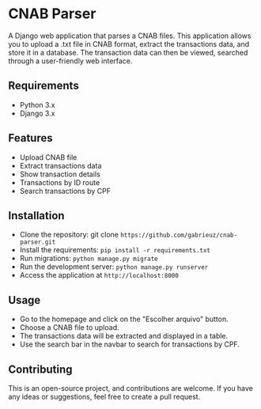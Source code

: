 # CNAB Parser

A Django web application that parses a CNAB files. This application allows you to upload a .txt file in CNAB format, extract the transactions data, and store it in a database. The transaction data can then be viewed, searched through a user-friendly web interface.

## Requirements

- Python 3.x
- Django 3.x

## Features

- Upload CNAB file
- Extract transactions data
- Show transaction details
- Transactions by ID route
- Search transactions by CPF

## Installation
- Clone the repository: git clone `https://github.com/gabrieuz/cnab-parser.git`
- Install the requirements: `pip install -r requirements.txt`
- Run migrations: `python manage.py migrate`
- Run the development server: `python manage.py runserver`
- Access the application at `http://localhost:8000`

## Usage
- Go to the homepage and click on the "Escolher arquivo" button.
- Choose a CNAB file to upload.
- The transactions data will be extracted and displayed in a table.
- Use the search bar in the navbar to search for transactions by CPF.

## Contributing
This is an open-source project, and contributions are welcome. If you have any ideas or suggestions, feel free to create a pull request.
